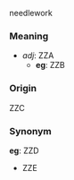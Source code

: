 needlework
### Meaning
+ _adj_: ZZA
    + __eg__: ZZB

### Origin

ZZC

### Synonym

__eg__: ZZD

+ ZZE


